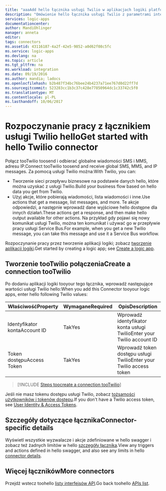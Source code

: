 ```yaml
---
title: "aaaAdd hello łącznika usługi Twilio w aplikacjach logiki platformy Azure | Dokumentacja firmy Microsoft"
description: "Omówienie hello łącznika usługi Twilio z parametrami interfejsu API REST"
services: logic-apps
documentationcenter: 
author: MandiOhlinger
manager: anneta
editor: 
tags: connectors
ms.assetid: 43116187-4a2f-42e5-9852-a0d62f08c5fc
ms.service: logic-apps
ms.devlang: na
ms.topic: article
ms.tgt_pltfrm: na
ms.workload: integration
ms.date: 09/19/2016
ms.author: mandia; ladocs
ms.openlocfilehash: b2b487f34bc76bee24b4237a71ee767d0d22ff7d
ms.sourcegitcommit: 523283cc1b3c37c428e77850964dc1c33742c5f0
ms.translationtype: MT
ms.contentlocale: pl-PL
ms.lasthandoff: 10/06/2017
---
```

# <a name="get-started-with-hello-twilio-connector"></a><span data-ttu-id="3aba1-103">Rozpoczynanie pracy z łącznikiem usługi Twilio hello</span><span class="sxs-lookup"><span data-stu-id="3aba1-103">Get started with hello Twilio connector</span></span>
<span data-ttu-id="3aba1-104">Połącz tooTwilio toosend i odbierać globalne wiadomości SMS i MMS, adresu IP.</span><span class="sxs-lookup"><span data-stu-id="3aba1-104">Connect tooTwilio toosend and receive global SMS, MMS, and IP messages.</span></span> <span data-ttu-id="3aba1-105">Za pomocą usługi Twilio można:</span><span class="sxs-lookup"><span data-stu-id="3aba1-105">With Twilio, you can:</span></span>

* <span data-ttu-id="3aba1-106">Tworzenie sieci przepływu biznesowe na podstawie danych hello, które można uzyskać z usługi Twilio.</span><span class="sxs-lookup"><span data-stu-id="3aba1-106">Build your business flow based on hello data you get from Twilio.</span></span> 
* <span data-ttu-id="3aba1-107">Użyj akcje, które pobierają wiadomości, lista wiadomości i inne.</span><span class="sxs-lookup"><span data-stu-id="3aba1-107">Use actions that get a message, list messages, and more.</span></span> <span data-ttu-id="3aba1-108">Te akcje odpowiedzi, a następnie wprowadź dane wyjściowe hello dostępne dla innych działań.</span><span class="sxs-lookup"><span data-stu-id="3aba1-108">These actions get a response, and then make hello output available for other actions.</span></span> <span data-ttu-id="3aba1-109">Na przykład gdy pojawi się nowy komunikat usługi Twilio, można ten komunikat i używać go w przepływie pracy usługi Service Bus.</span><span class="sxs-lookup"><span data-stu-id="3aba1-109">For example, when  you get a new Twilio message, you can take this message and use it a Service Bus workflow.</span></span> 

<span data-ttu-id="3aba1-110">Rozpoczynanie pracy przez tworzenie aplikacji logiki; zobacz [tworzenie aplikacji logiki](../logic-apps/logic-apps-create-a-logic-app.md).</span><span class="sxs-lookup"><span data-stu-id="3aba1-110">Get started by creating a logic app; see [Create a logic app](../logic-apps/logic-apps-create-a-logic-app.md).</span></span>

## <a name="create-a-connection-tootwilio"></a><span data-ttu-id="3aba1-111">Tworzenie tooTwilio połączenia</span><span class="sxs-lookup"><span data-stu-id="3aba1-111">Create a connection tooTwilio</span></span>
<span data-ttu-id="3aba1-112">Po dodaniu aplikacji logiki tooyour tego łącznika, wprowadź następujące wartości usługi Twilio hello:</span><span class="sxs-lookup"><span data-stu-id="3aba1-112">When you add this Connector tooyour logic apps, enter hello following Twilio values:</span></span>

| <span data-ttu-id="3aba1-113">Właściwość</span><span class="sxs-lookup"><span data-stu-id="3aba1-113">Property</span></span> | <span data-ttu-id="3aba1-114">Wymagane</span><span class="sxs-lookup"><span data-stu-id="3aba1-114">Required</span></span> | <span data-ttu-id="3aba1-115">Opis</span><span class="sxs-lookup"><span data-stu-id="3aba1-115">Description</span></span> |
| --- | --- | --- |
| <span data-ttu-id="3aba1-116">Identyfikator konta</span><span class="sxs-lookup"><span data-stu-id="3aba1-116">Account ID</span></span> |<span data-ttu-id="3aba1-117">Tak</span><span class="sxs-lookup"><span data-stu-id="3aba1-117">Yes</span></span> |<span data-ttu-id="3aba1-118">Wprowadź identyfikator konta usługi Twilio</span><span class="sxs-lookup"><span data-stu-id="3aba1-118">Enter your Twilio account ID</span></span> |
| <span data-ttu-id="3aba1-119">Token dostępu</span><span class="sxs-lookup"><span data-stu-id="3aba1-119">Access Token</span></span> |<span data-ttu-id="3aba1-120">Tak</span><span class="sxs-lookup"><span data-stu-id="3aba1-120">Yes</span></span> |<span data-ttu-id="3aba1-121">Wprowadź token dostępu usługi Twilio</span><span class="sxs-lookup"><span data-stu-id="3aba1-121">Enter your Twilio access token</span></span> |

> [!INCLUDE [Steps toocreate a connection tooTwilio](../../includes/connectors-create-api-twilio.md)]
> 
> 

<span data-ttu-id="3aba1-122">Jeśli nie masz tokenu dostępu usługi Twilio, zobacz [tożsamości użytkowników i tokenów dostępu](https://www.twilio.com/docs/api/chat/guides/identity).</span><span class="sxs-lookup"><span data-stu-id="3aba1-122">If you don't have a Twilio access token, see [User Identity & Access Tokens](https://www.twilio.com/docs/api/chat/guides/identity).</span></span>

## <a name="connector-specific-details"></a><span data-ttu-id="3aba1-123">Szczegóły dotyczące łącznika</span><span class="sxs-lookup"><span data-stu-id="3aba1-123">Connector-specific details</span></span>

<span data-ttu-id="3aba1-124">Wyświetl wszystkie wyzwalacze i akcje zdefiniowane w hello swagger i zobacz też żadnych limitów w hello [szczegóły łącznika](/connectors/twilio/).</span><span class="sxs-lookup"><span data-stu-id="3aba1-124">View any triggers and actions defined in hello swagger, and also see any limits in hello [connector details](/connectors/twilio/).</span></span>

## <a name="more-connectors"></a><span data-ttu-id="3aba1-125">Więcej łączników</span><span class="sxs-lookup"><span data-stu-id="3aba1-125">More connectors</span></span>
<span data-ttu-id="3aba1-126">Przejdź wstecz toohello [listy interfejsów API](apis-list.md).</span><span class="sxs-lookup"><span data-stu-id="3aba1-126">Go back toohello [APIs list](apis-list.md).</span></span>
